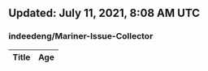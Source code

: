 ## Updated: July 11, 2021, 8:08 AM UTC


### indeedeng/Mariner-Issue-Collector
|**Title**|**Age**|
|:----|:----|